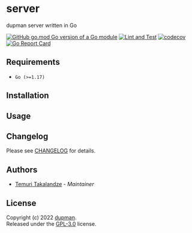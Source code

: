 # server

dupman server written in Go

[![GitHub go.mod Go version of a Go module](https://img.shields.io/github/go-mod/go-version/dupman/server.svg)](https://github.com/dupman/server)
[![Lint and Test](https://github.com/dupman/server/actions/workflows/lint-and-test.yml/badge.svg)](https://github.com/dupman/server/actions/workflows/lint-and-test.yml)
[![codecov](https://codecov.io/gh/dupman/server/branch/main/graph/badge.svg?token=5A88MBXGTU)](https://codecov.io/gh/dupman/server)
[![Go Report Card](https://goreportcard.com/badge/github.com/gotify/server)](https://goreportcard.com/report/github.com/gotify/server)

## Requirements

- `Go (>=1.17)`

## Installation

## Usage

## Changelog

Please see [CHANGELOG](CHANGELOG.md) for details.

## Authors

- [Temuri Takalandze](https://abgeo.dev) - *Maintainer*

## License

Copyright (c) 2022 [dupman](https://dupman.cloud).  
Released under the [GPL-3.0](LICENSE) license.
